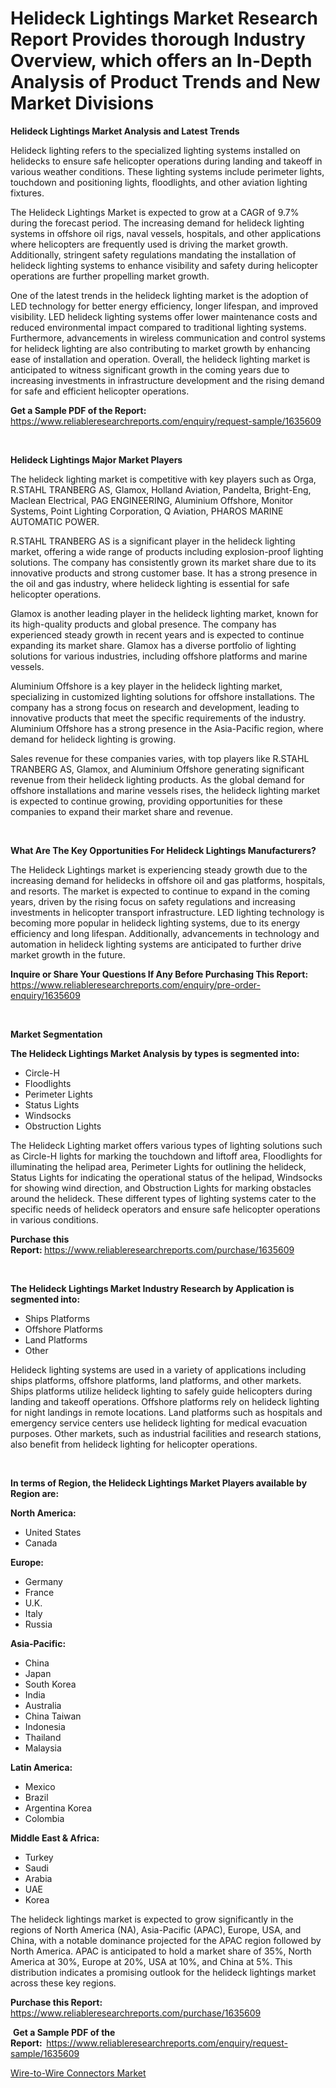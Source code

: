 <p><h1>Helideck Lightings Market Research Report Provides thorough Industry Overview, which offers an In-Depth Analysis of Product Trends and New Market Divisions</h1></p><p><strong>Helideck Lightings Market Analysis and Latest Trends</strong></p>
<p><p>Helideck lighting refers to the specialized lighting systems installed on helidecks to ensure safe helicopter operations during landing and takeoff in various weather conditions. These lighting systems include perimeter lights, touchdown and positioning lights, floodlights, and other aviation lighting fixtures.</p><p>The Helideck Lightings Market is expected to grow at a CAGR of 9.7% during the forecast period. The increasing demand for helideck lighting systems in offshore oil rigs, naval vessels, hospitals, and other applications where helicopters are frequently used is driving the market growth. Additionally, stringent safety regulations mandating the installation of helideck lighting systems to enhance visibility and safety during helicopter operations are further propelling market growth.</p><p>One of the latest trends in the helideck lighting market is the adoption of LED technology for better energy efficiency, longer lifespan, and improved visibility. LED helideck lighting systems offer lower maintenance costs and reduced environmental impact compared to traditional lighting systems. Furthermore, advancements in wireless communication and control systems for helideck lighting are also contributing to market growth by enhancing ease of installation and operation. Overall, the helideck lighting market is anticipated to witness significant growth in the coming years due to increasing investments in infrastructure development and the rising demand for safe and efficient helicopter operations.</p></p>
<p><strong>Get a Sample PDF of the Report:&nbsp;</strong> <a href="https://www.reliableresearchreports.com/enquiry/request-sample/1635609">https://www.reliableresearchreports.com/enquiry/request-sample/1635609</a></p>
<p>&nbsp;</p>
<p><strong>Helideck Lightings Major Market Players</strong></p>
<p><p>The helideck lighting market is competitive with key players such as Orga, R.STAHL TRANBERG AS, Glamox, Holland Aviation, Pandelta, Bright-Eng, Maclean Electrical, PAG ENGINEERING, Aluminium Offshore, Monitor Systems, Point Lighting Corporation, Q Aviation, PHAROS MARINE AUTOMATIC POWER.</p><p>R.STAHL TRANBERG AS is a significant player in the helideck lighting market, offering a wide range of products including explosion-proof lighting solutions. The company has consistently grown its market share due to its innovative products and strong customer base. It has a strong presence in the oil and gas industry, where helideck lighting is essential for safe helicopter operations.</p><p>Glamox is another leading player in the helideck lighting market, known for its high-quality products and global presence. The company has experienced steady growth in recent years and is expected to continue expanding its market share. Glamox has a diverse portfolio of lighting solutions for various industries, including offshore platforms and marine vessels.</p><p>Aluminium Offshore is a key player in the helideck lighting market, specializing in customized lighting solutions for offshore installations. The company has a strong focus on research and development, leading to innovative products that meet the specific requirements of the industry. Aluminium Offshore has a strong presence in the Asia-Pacific region, where demand for helideck lighting is growing.</p><p>Sales revenue for these companies varies, with top players like R.STAHL TRANBERG AS, Glamox, and Aluminium Offshore generating significant revenue from their helideck lighting products. As the global demand for offshore installations and marine vessels rises, the helideck lighting market is expected to continue growing, providing opportunities for these companies to expand their market share and revenue.</p></p>
<p>&nbsp;</p>
<p><strong>What Are The Key Opportunities For Helideck Lightings Manufacturers?</strong></p>
<p><p>The Helideck Lightings market is experiencing steady growth due to the increasing demand for helidecks in offshore oil and gas platforms, hospitals, and resorts. The market is expected to continue to expand in the coming years, driven by the rising focus on safety regulations and increasing investments in helicopter transport infrastructure. LED lighting technology is becoming more popular in helideck lighting systems, due to its energy efficiency and long lifespan. Additionally, advancements in technology and automation in helideck lighting systems are anticipated to further drive market growth in the future.</p></p>
<p><strong>Inquire or Share Your Questions If Any Before Purchasing This Report:</strong> <a href="https://www.reliableresearchreports.com/enquiry/pre-order-enquiry/1635609">https://www.reliableresearchreports.com/enquiry/pre-order-enquiry/1635609</a></p>
<p>&nbsp;</p>
<p><strong>Market Segmentation</strong></p>
<p><strong>The Helideck Lightings Market Analysis by types is segmented into:</strong></p>
<p><ul><li>Circle-H</li><li>Floodlights</li><li>Perimeter Lights</li><li>Status Lights</li><li>Windsocks</li><li>Obstruction Lights</li></ul></p>
<p><p>The Helideck Lighting market offers various types of lighting solutions such as Circle-H lights for marking the touchdown and liftoff area, Floodlights for illuminating the helipad area, Perimeter Lights for outlining the helideck, Status Lights for indicating the operational status of the helipad, Windsocks for showing wind direction, and Obstruction Lights for marking obstacles around the helideck. These different types of lighting systems cater to the specific needs of helideck operators and ensure safe helicopter operations in various conditions.</p></p>
<p><strong>Purchase this Report:&nbsp;</strong><a href="https://www.reliableresearchreports.com/purchase/1635609">https://www.reliableresearchreports.com/purchase/1635609</a></p>
<p>&nbsp;</p>
<p><strong>The Helideck Lightings Market Industry Research by Application is segmented into:</strong></p>
<p><ul><li>Ships Platforms</li><li>Offshore Platforms</li><li>Land Platforms</li><li>Other</li></ul></p>
<p><p>Helideck lighting systems are used in a variety of applications including ships platforms, offshore platforms, land platforms, and other markets. Ships platforms utilize helideck lighting to safely guide helicopters during landing and takeoff operations. Offshore platforms rely on helideck lighting for night landings in remote locations. Land platforms such as hospitals and emergency service centers use helideck lighting for medical evacuation purposes. Other markets, such as industrial facilities and research stations, also benefit from helideck lighting for helicopter operations.</p></p>
<p>&nbsp;</p>
<p><strong>In terms of Region, the Helideck Lightings Market Players available by Region are:</strong></p>
<p>
    <p> <strong> North America: </strong>
        <ul>
            <li>United States</li>
            <li>Canada</li>
        </ul>
        </p> 
    <p> <strong> Europe: </strong>
        <ul>
            <li>Germany</li>
            <li>France</li>
            <li>U.K.</li>
            <li>Italy</li>
            <li>Russia</li>
        </ul>
        </p> 
    <p> <strong> Asia-Pacific: </strong>
        <ul>
            <li>China</li>
            <li>Japan</li>
            <li>South Korea</li>
            <li>India</li>
            <li>Australia</li>
            <li>China Taiwan</li>
            <li>Indonesia</li>
            <li>Thailand</li>
            <li>Malaysia</li>
        </ul>
        </p> 
    <p> <strong> Latin America: </strong>
        <ul>
            <li>Mexico</li>
            <li>Brazil</li>
            <li>Argentina Korea</li>
            <li>Colombia</li>
        </ul>
        </p> 
    <p> <strong> Middle East & Africa: </strong>
        <ul>
            <li>Turkey</li>
            <li>Saudi</li>
            <li>Arabia</li>
            <li>UAE</li>
            <li>Korea</li>
        </ul>
    </p>
    </p>
<p><p>The helideck lightings market is expected to grow significantly in the regions of North America (NA), Asia-Pacific (APAC), Europe, USA, and China, with a notable dominance projected for the APAC region followed by North America. APAC is anticipated to hold a market share of 35%, North America at 30%, Europe at 20%, USA at 10%, and China at 5%. This distribution indicates a promising outlook for the helideck lightings market across these key regions.</p></p>
<p><strong>Purchase this Report: </strong><a href="https://www.reliableresearchreports.com/purchase/1635609">https://www.reliableresearchreports.com/purchase/1635609</a></p>
<p>&nbsp;<strong>Get a Sample PDF of the Report:&nbsp;&nbsp;</strong><a href="https://www.reliableresearchreports.com/enquiry/request-sample/1635609">https://www.reliableresearchreports.com/enquiry/request-sample/1635609</a></p>
<p><strong></strong></p>
<p><p><a href="https://github.com/prosalinda88/Market-Research-Report-List-3/blob/main/wire-to-wire-connectors-market.md">Wire-to-Wire Connectors Market</a></p></p>
